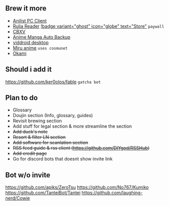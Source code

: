 

## Brew it more

- [Anilist PC Client](https://github.com/zigamacele/ami)
- [Rulia Reader](https://github.com/LancerComet/RuliaReader) [!badge variant="ghost" icon="globe" text="Store"](https://apps.microsoft.com/store/detail/rulia-manga-reader/9MVVLRZWRXX8) `paywall`
- [CBXV](https://github.com/mftb0/cbxv)
- [Anime Manga Auto Backup](https://github.com/Animanga-Initiative/animeManga-autoBackup)
- [viddroid desktop](https://github.com/callisto-jovy/viddroid_desktop)
- [Miru anime](https://github.com/vanelk/miru-anime) `uses cosmunet`
- [Okami](https://github.com/YohannesTz/Okami)


## Should i add it

https://github.com/ker0olos/fable `gatcha bot`


## Plan to do

- Glossary
- Doujin section (Info, glossary, guides)
- Revisit brewing section
- Add stuff for legal section & more streamline the section
- ~~Add duck's note~~
- ~~Resort & filter LN section~~
- ~~Add software for scanlation section~~
- ~~RSS feed guide & rss client (https://github.com/DIYgod/RSSHub)~~
- ~~Add credit page~~
- Go for discord bots that doesnt show invite link


## Bot w/o invite
https://github.com/apiks/ZeroTsu
https://github.com/No767/Kumiko
https://github.com/TanteiBot/Tantei
https://github.com/laughing-nerd/Cowie

